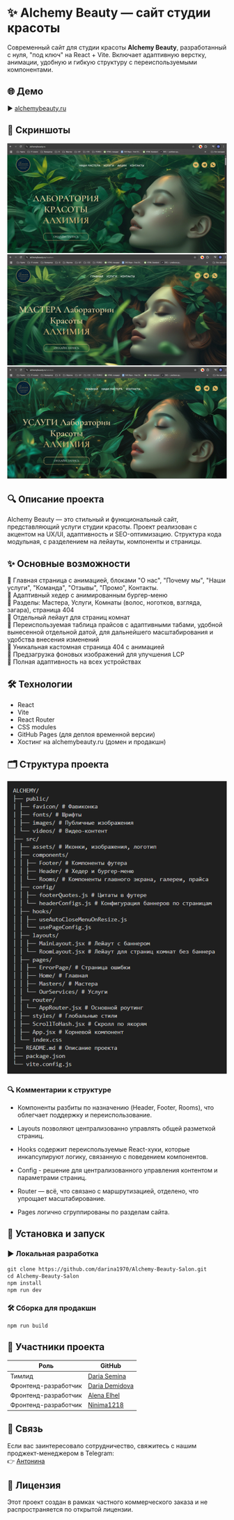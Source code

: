 # ✨ Alchemy Beauty — сайт студии красоты

Современный сайт для студии красоты **Alchemy Beauty**, разработанный с нуля, "под ключ" на React + Vite. Включает адаптивную верстку, анимации, удобную и гибкую структуру с переиспользуемыми компонентами.

## 🌐 Демо

▶️ [alchemybeauty.ru](https://alchemybeauty.ru)

## 📸 Скриншоты

![Скриншот главной страницы](./screenshots/homepage.png "Главная страница")
![Скриншот страницы Мастера](./screenshots/masterspage.png "Страница Мастера")
![Скриншот страницы Услуги](./screenshots/servicespage.png "Страница Услуги")

## 🔍 Описание проекта

Alchemy Beauty — это стильный и функциональный сайт, представляющий услуги студии красоты. Проект реализован с акцентом на UX/UI, адаптивность и SEO-оптимизацию. Структура кода модульная, с разделением на лейауты, компоненты и страницы.

## ✨ Основные возможности

🔹 Главная страница с анимацией, блоками "О нас", "Почему мы", "Наши услуги", "Команда", "Отзывы", "Промо", Контакты.  
🔹 Адаптивный хедер с анимированным бургер-меню  
🔹 Разделы: Мастера, Услуги, Комнаты (волос, ноготков, взгляда, загара), страница 404  
🔹 Отдельный лейаут для страниц комнат  
🔹 Переиспользуемая таблица прайсов с адаптивными табами, удобной вынесенной отдельной датой, для дальнейшего масштабирования и удобства внесения изменений  
🔹 Уникальная кастомная страница 404 с анимацией  
🔹 Предзагрузка фоновых изображений для улучшения LCP  
🔹 Полная адаптивность на всех устройствах

## 🛠️ Технологии

- React
- Vite
- React Router
- CSS modules
- GitHub Pages (для деплоя временной версии)
- Хостинг на alchemybeauty.ru (домен и продакшн)

## 🗂️ Структура проекта

![Структура проекта](./screenshots/structure.png "Структура проекта")

### 🔍 Комментарии к структуре

- Компоненты разбиты по назначению (Header, Footer, Rooms), что облегчает поддержку и переиспользование.

- Layouts позволяют централизованно управлять общей разметкой страниц.

- Hooks содержит переиспользуемые React-хуки, которые инкапсулируют логику, связанную с поведением компонентов.

- Config - решение для централизованного управления контентом и параметрами страниц.

- Router — всё, что связано с маршрутизацией, отделено, что упрощает масштабирование.

- Pages логично сгруппированы по разделам сайта.

## 🧪 Установка и запуск

### ▶️ Локальная разработка

```
git clone https://github.com/darina1970/Alchemy-Beauty-Salon.git
cd Alchemy-Beauty-Salon
npm install
npm run dev

```

### 🛠 Сборка для продакшн

```
npm run build
```

## 👥 Участники проекта

| Роль                 | GitHub                                              |
| -------------------- | --------------------------------------------------- |
| Тимлид               | [Daria Semina](https://github.com/darina1970)       |
| Фронтенд-разработчик | [Daria Demidova](https://github.com/dariaSDemidova) |
| Фронтенд-разработчик | [Alena Elhel](https://github.com/ochumenno66)       |
| Фронтенд-разработчик | [Ninima1218](https://github.com/Ninima1218)         |

## 📩 Связь

Если вас заинтересовало сотрудничество, свяжитесь с нашим проджект-менеджером в Telegram:  
👉 [Антонина](https://t.me/msmitor)

## 📄 Лицензия

Этот проект создан в рамках частного коммерческого заказа и не распространяется по открытой лицензии.
